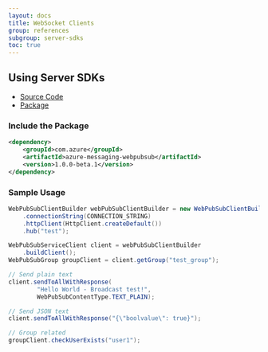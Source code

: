 ```yaml
---
layout: docs
title: WebSocket Clients
group: references
subgroup: server-sdks
toc: true
---
```


## Using Server SDKs

* [Source Code](https://github.com/Azure/azure-sdk-for-java/tree/master/sdk/webpubsub/azure-messaging-webpubsub)
* [Package](https://repo1.maven.org/maven2/com/azure/azure-messaging-webpubsub/1.0.0-beta.1/)

### Include the Package
```xml
<dependency>
    <groupId>com.azure</groupId>
    <artifactId>azure-messaging-webpubsub</artifactId>
    <version>1.0.0-beta.1</version>
</dependency>
```

### Sample Usage

```java
WebPubSubClientBuilder webPubSubClientBuilder = new WebPubSubClientBuilder()
    .connectionString(CONNECTION_STRING)
    .httpClient(HttpClient.createDefault())
    .hub("test");

WebPubSubServiceClient client = webPubSubClientBuilder
    .buildClient();
WebPubSubGroup groupClient = client.getGroup("test_group");

// Send plain text
client.sendToAllWithResponse(
        "Hello World - Broadcast test!",
        WebPubSubContentType.TEXT_PLAIN);

// Send JSON text
client.sendToAllWithResponse("{\"boolvalue\": true}");

// Group related
groupClient.checkUserExists("user1");
```